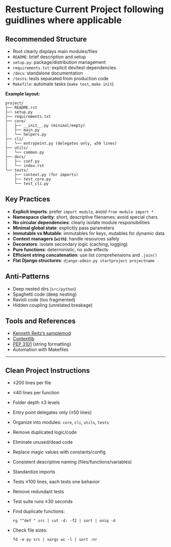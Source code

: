# Restucture Current Project following guidlines where applicable

## Recommended Structure

* Root clearly displays main modules/files
* `README`: brief description and setup
* `setup.py`: package/distribution management
* `requirements.txt`: explicit dev/test dependencies
* `/docs`: standalone documentation
* `/tests`: tests separated from production code
* `Makefile`: automate tasks (`make test`, `make init`)

**Example layout:**

```
project/
├── README.rst
├── setup.py
├── requirements.txt
├── core/
│   ├── __init__.py (minimal/empty)
│   ├── main.py
│   └── helpers.py
├── cli/
│   └── entrypoint.py (delegates only, ≤50 lines)
├── utils/
│   └── common.py
├── docs/
│   ├── conf.py
│   └── index.rst
└── tests/
    ├── context.py (for imports)
    ├── test_core.py
    └── test_cli.py
```

## Key Practices

* **Explicit imports**: prefer `import module`, avoid `from module import *`
* **Namespace clarity**: short, descriptive filenames; avoid special chars
* **No circular dependencies**: clearly isolate module responsibilities
* **Minimal global state**: explicitly pass parameters
* **Immutable vs Mutable**: immutables for keys, mutables for dynamic data
* **Context managers (`with`)**: handle resources safely
* **Decorators**: isolate secondary logic (caching, logging)
* **Pure functions**: deterministic, no side effects
* **Efficient string concatenation**: use list comprehensions and `.join()`
* **Flat Django structures**: `django-admin.py startproject projectname .`

## Anti-Patterns

* Deep nested dirs (`src/python`)
* Spaghetti code (deep nesting)
* Ravioli code (too fragmented)
* Hidden coupling (unrelated breakage)

## Tools and References

* [Kenneth Reitz’s samplemod](https://github.com/kennethreitz/samplemod)
* [Contextlib](https://docs.python.org/3/library/contextlib.html)
* [PEP 3101](https://www.python.org/dev/peps/pep-3101) (string formatting)
* Automation with Makefiles

---

## Clean Project Instructions

* ≤200 lines per file
* ≤40 lines per function
* Folder depth ≤3 levels
* Entry point delegates only (≤50 lines)
* Organize into modules: `core`, `cli`, `utils`, `tests`
* Remove duplicated logic/code
* Eliminate unused/dead code
* Replace magic values with constants/config
* Consistent descriptive naming (files/functions/variables)
* Standardize imports
* Tests ≤100 lines, each tests one behavior
* Remove redundant tests
* Test suite runs ≤30 seconds
* Find duplicate functions:
  ```
  rg "^def " src | cut -d: -f2 | sort | uniq -d
  ```

* Check file sizes:
  ```
  fd -e py src | xargs wc -l | sort -nr
  ```
